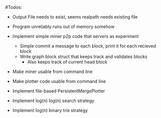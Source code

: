 #Todos:

- Output File needs to exist, seems realpath needs existing file
- Program unreliably runs out of memory somehow

- Implement simple miner p2p code that servers as experiment
  - Simple commit a message to each block, print it for each recieved block
  - Write graph block struct that keeps track and validates blocks
    - Also keeps track of current head block
- Make miner usable from command line
- Make plotter code usable from command line
- Implement file-based PersistentMergePlotter
- Implement log(n) log(n) search strategy
- Implement log(n) binary trie strategy
